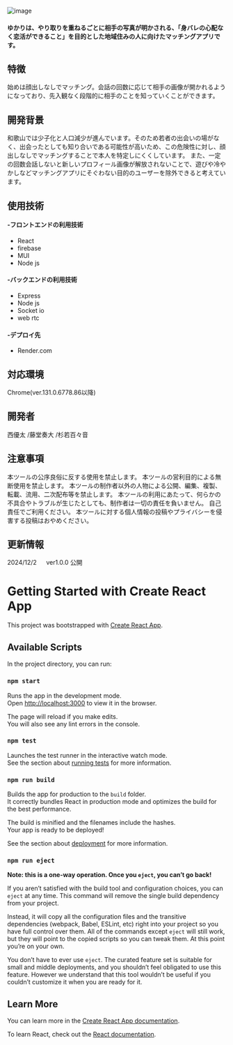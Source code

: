 ![image](https://github.com/user-attachments/assets/027e16e0-0e9b-431e-86c1-dfc51a3c58b5)
#### ゆかりは、やり取りを重ねるごとに相手の写真が明かされる、「身バレの心配なく恋活ができること」を目的とした地域住みの人に向けたマッチングアプリです。

## 特徴
始めは顔出しなしでマッチング。会話の回数に応じて相手の画像が開かれるようになっており、先入観なく段階的に相手のことを知っていくことができます。

## 開発背景
和歌山では少子化と人口減少が進んでいます。そのため若者の出会いの場がなく、出会ったとしても知り合いである可能性が高いため、この危険性に対し、顔出しなしでマッチングすることで本人を特定しにくくしています。
また、一定の回数会話しないと新しいプロフィール画像が解放されないことで、遊びや冷やかしなどマッチングアプリにそぐわない目的のユーザーを除外できると考えています。

## 使用技術
#### -フロントエンドの利用技術
* React
* firebase
* MUI
* Node js
#### -バックエンドの利用技術
* Express
* Node js
* Socket io
* web rtc
#### -デプロイ先
* Render.com 
## 対応環境
Chrome(ver.131.0.6778.86以降)

## 開発者
西優太
/藤堂奏大
/杉若百々音

## 注意事項
本ツールの公序良俗に反する使用を禁止します。
本ツールの営利目的による無断使用を禁止します。
本ツールの制作者以外の人物による公開、編集、複製、転載、流用、二次配布等を禁止します。
本ツールの利用にあたって、何らかの不具合やトラブルが生じたとしても、制作者は一切の責任を負いません。 自己責任でご利用ください。
本ツールに対する個人情報の投稿やプライバシーを侵害する投稿はおやめください。
## 更新情報
2024/12/2 　 ver1.0.0 公開



# Getting Started with Create React App

This project was bootstrapped with [Create React App](https://github.com/facebook/create-react-app).

## Available Scripts

In the project directory, you can run:

### `npm start`

Runs the app in the development mode.\
Open [http://localhost:3000](http://localhost:3000) to view it in the browser.

The page will reload if you make edits.\
You will also see any lint errors in the console.

### `npm test`

Launches the test runner in the interactive watch mode.\
See the section about [running tests](https://facebook.github.io/create-react-app/docs/running-tests) for more information.

### `npm run build`

Builds the app for production to the `build` folder.\
It correctly bundles React in production mode and optimizes the build for the best performance.

The build is minified and the filenames include the hashes.\
Your app is ready to be deployed!

See the section about [deployment](https://facebook.github.io/create-react-app/docs/deployment) for more information.

### `npm run eject`

**Note: this is a one-way operation. Once you `eject`, you can’t go back!**

If you aren’t satisfied with the build tool and configuration choices, you can `eject` at any time. This command will remove the single build dependency from your project.

Instead, it will copy all the configuration files and the transitive dependencies (webpack, Babel, ESLint, etc) right into your project so you have full control over them. All of the commands except `eject` will still work, but they will point to the copied scripts so you can tweak them. At this point you’re on your own.

You don’t have to ever use `eject`. The curated feature set is suitable for small and middle deployments, and you shouldn’t feel obligated to use this feature. However we understand that this tool wouldn’t be useful if you couldn’t customize it when you are ready for it.

## Learn More

You can learn more in the [Create React App documentation](https://facebook.github.io/create-react-app/docs/getting-started).

To learn React, check out the [React documentation](https://reactjs.org/).

